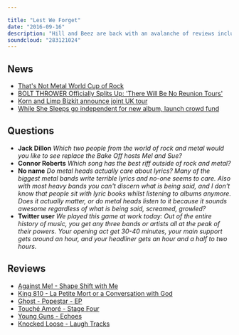 ```yaml
---

title: "Lest We Forget"
date: "2016-09-16"
description: "Hill and Beez are back with an avalanche of reviews including the new albums from Against Me!, King 810, Touché Amore, Young Guns and Knocked Loose as well as the new Ghost EP. There's chat on the best riff outside of rock and metal, the 1st round of our World Cup of Rock, Korn and Limp Bizkit's UK tour and there's the reemergence of...well...y'know...lest we forget."
soundcloud: "283121024"
---
```


## News

* [That's Not Metal World Cup of Rock](https://www.facebook.com/thatsnotmetalpodcast/photos/a.1814755825417620.1073741828.1814737015419501/1949906775235857/?type=3)
* [BOLT THROWER Officially Splits Up: 'There Will Be No Reunion Tours'](http://www.blabbermouth.net/news/bolt-thrower-officially-splits-up-there-will-be-no-reunion-tours/)
* [Korn and Limp Bizkit announce joint UK tour](http://www.nme.com/news/music/korn-83-1199920)
* [While She Sleeps go independent for new album, launch crowd fund](http://www.altpress.com/news/entry/while_she_sleeps_go_independent_for_new_album_launch_crowd_fund)

## Questions

* **Jack Dillon**
  _Which two people from the world of rock and metal would you like to see replace the Bake Off hosts Mel and Sue?_
* **Connor Roberts**
  _Which song has the best riff outside of rock and metal?_
* **No name**
  _Do metal heads actually care about lyrics? Many of the biggest metal bands write terrible lyrics and no-one seems to care. Also with most heavy bands you can't discern what is being said, and I don't know that people sit with lyric books whilst listening to albums anymore. Does it actually matter, or do metal heads listen to it because it sounds awesome regardless of what is being said, screamed, growled?_
* **Twitter user**
  _We played this game at work today: Out of the entire history of music, you get any three bands or artists all at the peak of their powers. Your opening act get 30-40 minutes, your main support gets around an hour, and your headliner gets an hour and a half to two hours._

## Reviews

* [Against Me! - Shape Shift with Me](https://itunes.apple.com/gb/album/shape-shift-with-me/id1132131191)
* [King 810 - La Petite Mort or a Conversation with God](https://itunes.apple.com/gb/album/la-petite-mort-or-conversation/id1136850804)
* [Ghost - Popestar - EP](https://itunes.apple.com/gb/album/popestar-ep/id1153197686)
* [Touché Amoré - Stage Four](https://itunes.apple.com/gb/album/stage-four/id1122026888)
* [Young Guns - Echoes](https://itunes.apple.com/gb/album/echoes/id1130114671)
* [Knocked Loose - Laugh Tracks](https://itunes.apple.com/gb/album/laugh-tracks/id1137327568)
